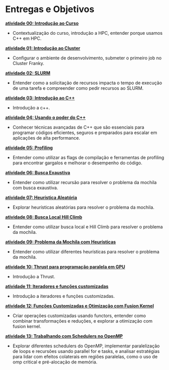 # Entregas e Objetivos 

**[atividade 00: Introdução ao Curso](../aulas/00-introducao/index.md)**
- Contextualização do curso, introdução a HPC, entender porque usamos C++ em HPC. 

**[atividade 01: Introdução ao Cluster](../aulas/01-introducao/index.md)**
- Configurar o ambiente de desenvolvimento, submeter o primeiro job no Cluster Franky. 

**[atividade 02: SLURM](../aulas/02-slurn/index.md)**
- Entender como a solicitação de recursos impacta o tempo de execução de uma tarefa 
e compreender como pedir recursos ao SLURM.

**[atividade 03: Introdução ao C++](../aulas/03-cpp/aula-4.pdf)**
- Introdução a c++.

**[atividade 04: Usando o poder do C++](../aulas/03-cpp/03-cpp.md)**
- Conhecer técnicas avançadas de C++ que são essenciais para programar códigos eficientes, seguros e preparados para escalar em aplicações de alta performance.

**[atividade 05: Profiling](../aulas/04-Profiling/04-Profiling.md)**
- Entender como utilizar as flags de compilação e ferramentas de profiling para encontrar gargalos e melhorar o desempenho do código.

**[atividade 06: Busca Exaustiva](../aulas/06-heuristicas/index.md)**
- Entender como utilizar recursão para resolver o problema da mochila com busca exaustiva.  

**[atividade 07: Heurística Aleatória](../aulas/07-aleatorizacao/index.md)**
- Explorar heurísticas aleatórias para resolver o problema da mochila. 

**[atividade 08: Busca Local Hill Climb](../aulas/08-busca-local/index.md)**
- Entender como utilizar busca local e Hill Climb para resolver o problema da mochila. 

**[atividade 09: Problema da Mochila com Heurísticas](../aulas/09-heuristica/index.md)**
- Entender como utilizar diferentes heurísticas para resolver o problema da mochila. 

**[atividade 10: Thrust para programação paralela em GPU](../aulas/10-thrust/index.md)**
- Introdução a Thrust.

**[atividade 11: Iteradores e funções customizadas](../aulas/11-iteradores/index.md)** 
- Introdução a iteradores e funções customizadas.

**[atividade 12: Funções Customizadas e Otimização com Fusion Kernel](../aulas/12-funcoes-customizadas/index.md)** 
- Criar operações customizadas usando functors, entender como combinar transformações e reduções, e explorar a otimização com fusion kernel.
 

**[atividade 13: Trabalhando com Schedulers no OpenMP ](../aulas/13-openmp/paralelo.md)** 
- Explorar diferentes schedulers do OpenMP, implementar paralelização de loops e recursões usando parallel for e tasks, e analisar estratégias para lidar com efeitos colaterais em regiões paralelas, como o uso de omp critical e pré-alocação de memória. 
